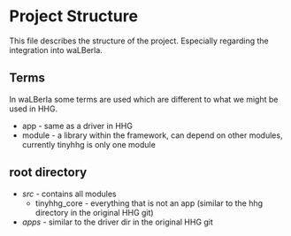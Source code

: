 # Project Structure
This file describes the structure of the project.
Especially regarding the integration into waLBerla.

## Terms
In waLBerla some terms are used which are different to what we might be used in HHG.
- app - same as a driver in HHG
- module - a library within the framework, can depend on other modules, currently tinyhhg is only one module



## root directory
- *src* - contains all modules
  - tinyhhg_core - everything that is not an app (similar to the hhg directory in the original HHG git)
- *apps* - similar to the driver dir in the original HHG git